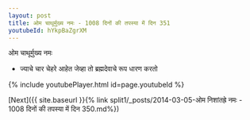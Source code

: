 ```yaml
---
layout: post
title: ओम चाथूर्मुख्य नमः - 1008 दिनों की तपस्या में दिन 351
youtubeId: hYkpBaZgrXM
---
```

 
 
 ओम चाथूर्मुख्य नमः  
 
 -  ज्याचे चार चेहरे आहेत जेव्हा तो ब्रह्मदेवाचे रूप धारण करतो 
 
  
 
  
 
 
 
 
 
 


{% include youtubePlayer.html id=page.youtubeId %}
 
[Next]({{ site.baseurl }}{% link  split1/_posts/2014-03-05-ओम निशांतह्रे नमः - 1008 दिनों की तपस्या में दिन 350.md%})
 
